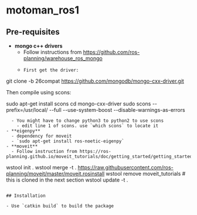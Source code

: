 # motoman_ros1

## Pre-requisites

- **mongo c++ drivers**
  - Follow instructions from https://github.com/ros-planning/warehouse_ros_mongo
  - ```
    First get the driver:

git clone -b 26compat https://github.com/mongodb/mongo-cxx-driver.git

Then compile using scons:

sudo apt-get install scons
cd mongo-cxx-driver
sudo scons --prefix=/usr/local/ --full --use-system-boost --disable-warnings-as-errors
```
  - You might have to change python3 to python2 to use scons
    - edit line 1 of scons. use `which scons` to locate it
- **eigenpy**
  - dependency for moveit 
  - `sudo apt-get install ros-noetic-eigenpy`
- **moveit**
  - Follow instruction from https://ros-planning.github.io/moveit_tutorials/doc/getting_started/getting_started.html
```
wstool init .
wstool merge -t . https://raw.githubusercontent.com/ros-planning/moveit/master/moveit.rosinstall
wstool remove moveit_tutorials  # this is cloned in the next section
wstool update -t .
```

## Installation

- Use `catkin build` to build the package
